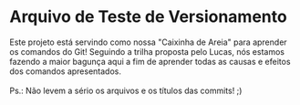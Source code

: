 # Arquivo de Teste de Versionamento 
Este projeto está servindo como nossa "Caixinha de Areia" para aprender os comandos do Git!
Seguindo a trilha proposta pelo Lucas, nós estamos fazendo a maior bagunça aqui a fim de aprender todas as causas e efeitos dos comandos apresentados. 
<br></br>
Ps.: Não levem a sério os arquivos e os títulos das commits! ;)